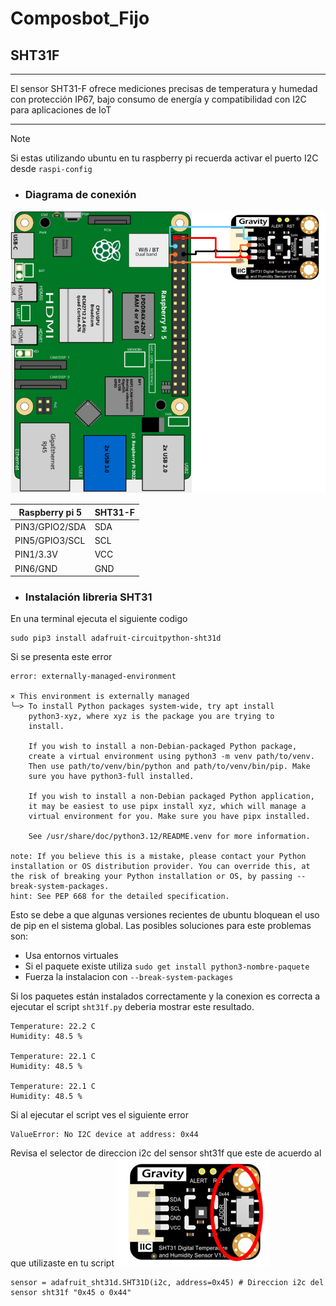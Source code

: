 # Composbot_Fijo
## SHT31F
___
El sensor SHT31-F ofrece mediciones precisas de temperatura y humedad con protección IP67, bajo consumo de energía y compatibilidad con I2C para aplicaciones de IoT
___
>[!NOTE]
> 
> Si estas utilizando ubuntu en tu raspberry pi recuerda activar el puerto I2C desde `raspi-config`
- ### Diagrama de conexión 
![img_2.png](img_2.png)

| Raspberry pi 5 | SHT31-F |
|----------------|---|
| PIN3/GPIO2/SDA | SDA  |
| PIN5/GPIO3/SCL | SCL  |
| PIN1/3.3V      | VCC  |
| PIN6/GND       | GND  |

- ### Instalación libreria SHT31
En una terminal ejecuta el siguiente codigo
~~~~
sudo pip3 install adafruit-circuitpython-sht31d
~~~~
Si se presenta este error 
~~~~
error: externally-managed-environment

× This environment is externally managed
╰─> To install Python packages system-wide, try apt install
    python3-xyz, where xyz is the package you are trying to
    install.
    
    If you wish to install a non-Debian-packaged Python package,
    create a virtual environment using python3 -m venv path/to/venv.
    Then use path/to/venv/bin/python and path/to/venv/bin/pip. Make
    sure you have python3-full installed.
    
    If you wish to install a non-Debian packaged Python application,
    it may be easiest to use pipx install xyz, which will manage a
    virtual environment for you. Make sure you have pipx installed.
    
    See /usr/share/doc/python3.12/README.venv for more information.

note: If you believe this is a mistake, please contact your Python installation or OS distribution provider. You can override this, at the risk of breaking your Python installation or OS, by passing --break-system-packages.
hint: See PEP 668 for the detailed specification.
~~~~
Esto se debe a que algunas versiones recientes de ubuntu bloquean el uso de pip en el sistema global. 
Las posibles soluciones para este problemas son: 
- Usa entornos virtuales 
- Si el paquete existe utiliza `sudo get install python3-nombre-paquete`
- Fuerza la instalacion con `--break-system-packages`

Si los paquetes están instalados correctamente y la conexion es correcta a ejecutar el script `sht31f.py` deberia mostrar este resultado.
~~~~
Temperature: 22.2 C
Humidity: 48.5 %

Temperature: 22.1 C
Humidity: 48.5 %

Temperature: 22.1 C
Humidity: 48.5 %
~~~~
Si al ejecutar el script ves el siguiente error 
~~~~
ValueError: No I2C device at address: 0x44
~~~~
Revisa el selector de direccion i2c del sensor sht31f que este de acuerdo al que utilizaste en tu script
![img_1.png](img_1.png)
~~~~
sensor = adafruit_sht31d.SHT31D(i2c, address=0x45) # Direccion i2c del sensor sht31f "0x45 o 0x44"
~~~~
